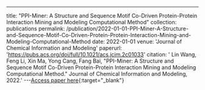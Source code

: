 ---
title: "PPI-Miner: A Structure and Sequence Motif Co-Driven Protein-Protein Interaction Mining and Modeling Computational Method"
collection: publications
permalink: /publication/2022-01-01-PPI-Miner-A-Structure-and-Sequence-Motif-Co-Driven-Protein-Protein-Interaction-Mining-and-Modeling-Computational-Method
date: 2022-01-01
venue: 'Journal of Chemical Information and Modeling'
paperurl: 'https://pubs.acs.org/doi/full/10.1021/acs.jcim.2c01033'
citation: ' Lin Wang,  Feng Li,  Xin Ma,  Yong Cang,  Fang Bai, &quot;PPI-Miner: A Structure and Sequence Motif Co-Driven Protein-Protein Interaction Mining and Modeling Computational Method.&quot; Journal of Chemical Information and Modeling, 2022.'
---[Access paper here](https://pubs.acs.org/doi/full/10.1021/acs.jcim.2c01033){:target="_blank"}
